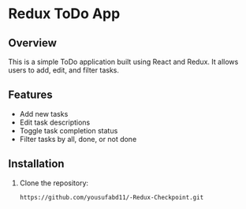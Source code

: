 # Redux ToDo App

## Overview

This is a simple ToDo application built using React and Redux. It allows users to add, edit, and filter tasks.

## Features

- Add new tasks
- Edit task descriptions
- Toggle task completion status
- Filter tasks by all, done, or not done

## Installation

1. Clone the repository:
   ```bash
   https://github.com/yousufabd11/-Redux-Checkpoint.git
   ```
